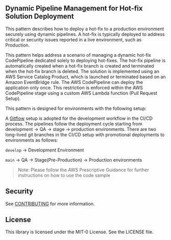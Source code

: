 ## Dynamic Pipeline Management for Hot-fix Solution Deployment

This pattern describes how to deploy a hot-fix to a production environment securely using dynamic pipelines. A hot-fix is typically deployed to address critical or security issues reported in a live environment, such as Production.

This pattern helps address a scenario of managing a dynamic hot-fix CodePipeline dedicated solely to deploying hot-fixes. The  hot-fix pipeline is automatically created when a hot-fix branch is created and terminated when the hot-fix branch is deleted. The solution is implemented using an AWS Service Catalog Product, which is launched or terminated based on an Amazon EventBridge rule. The AWS CodePipeline can deploy the application only once. This restriction is enforced within the AWS CodePipeline stage using a custom AWS Lambda function (Pull Request Setup).

This pattern is designed for environments with the following setup:

A [Gitflow](https://www.atlassian.com/git/tutorials/comparing-workflows/gitflow-workflow) setup is adopted for the development workflow in the CI/CD process. The pipelines follow the deployment cycle starting from development → QA → stage → production environments. There are two long-lived git branches in the CI/CD setup with promotional deployments to environments as follows:


`develop` → Development Environment

`main` → QA → Stage(Pre-Production) → Production environments 


> Note: Please follow the AWS Prescriptive Guidance for further instructions on how to use the code sample

</n>

## Security

See [CONTRIBUTING](CONTRIBUTING.md#security-issue-notifications) for more information.

## License

This library is licensed under the MIT-0 License. See the LICENSE file.

